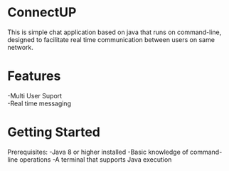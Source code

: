 # ConnectUP
This is simple chat application based on java that runs on command-line, designed to facilitate real time communication between users on same network. 

# Features
-Multi User Suport <br>
-Real time messaging

# Getting Started
Prerequisites:
  -Java 8 or higher installed
  -Basic knowledge of command-line operations
  -A terminal that supports Java execution
